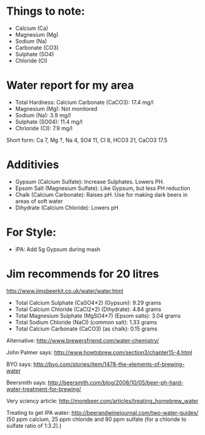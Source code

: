 # Things to note:

* Calcium (Ca)
* Magnesium (Mg)
* Sodium (Na)
* Carbonate (CO3)
* Sulphate (SO4)
* Chloride (Cl)

# Water report for my area

* Total Hardness: Calcium Carbonate (CaCO3): 17.4 mg/l
* Magnesium (Mg): Not monitored
* Sodium (Na): 3.9 mg/l
* Sulphate (SO04): 11.4 mg/l
* Chrloride (CI): 7.9 mg/l

Short form: Ca 7, Mg ?, Na 4, SO4 11, CI 8, HCO3 21, CaCO3 17.5

# Additivies

* Gypsum (Calcium Sulfate): Increase Sulphates. Lowers PH.
* Epsom Salt (Magnesium Sulfate): Like Gypsum, but less PH reduction
* Chalk (Calcium Carbonate): Raises pH. Use for making dark beers in areas of soft water
* Dihydrate (Calcium Chloride): Lowers pH

# For Style:

* IPA: Add 5g Gypsum during mash

# Jim recommends for 20 litres

http://www.jimsbeerkit.co.uk/water/water.html

* Total Calcium Sulphate (CaSO4*2) (Gypsum): 9.29 grams
* Total Calcium Chloride (CaCl2*2) (Dihydrate): 4.84 grams
* Total Magnesium Sulphate (MgSO4*7) (Epsom salts): 3.04 grams
* Total Sodium Chloride (NaCl) (common salt): 1.33 grams
* Total Calcium Carbonate (CaCO3) (as chalk): 0.15 grams

Alternative: http://www.brewersfriend.com/water-chemistry/




John Palmer says: http://www.howtobrew.com/section3/chapter15-4.html

BYO says: http://byo.com/stories/item/1478-the-elements-of-brewing-water

Beersmith says: http://beersmith.com/blog/2008/10/05/beer-ph-hard-water-treatment-for-brewing/

Very sciency article: http://morebeer.com/articles/treating_homebrew_water

Treating to get IPA water: http://beerandwinejournal.com/two-water-guides/ (50 ppm calcium, 25 ppm chloride and 80 ppm sulfate (for a chloride to sulfate ratio of 1:3.2).)

